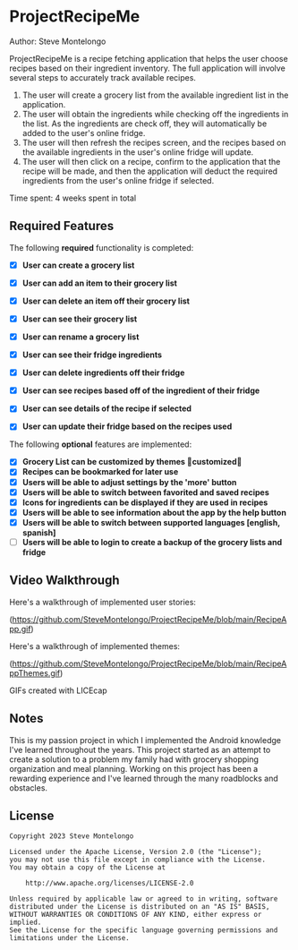 # ProjectRecipeMe

Author: Steve Montelongo

ProjectRecipeMe is a recipe fetching application that helps the user choose recipes based on their ingredient inventory.
The full application will involve several steps to accurately track available recipes.
1. The user will create a grocery list from the available ingredient list in the application.
2. The user will obtain the ingredients while checking off the ingredients in the list. As the ingredients are check off, they will automatically be added to the user's online fridge.
3. The user will then refresh the recipes screen, and the recipes based on the available ingredients in the user's online fridge will update.
4. The user will then click on a recipe, confirm to the application that the recipe will be made, and then the application will deduct the required ingredients from the user's online fridge if selected.

Time spent: 4 weeks spent in total

## Required Features

The following **required** functionality is completed:

- [x] **User can create a grocery list**
- [x] **User can add an item to their grocery list**
- [x] **User can delete an item off their grocery list**
- [x] **User can see their grocery list**
- [x] **User can rename a grocery list**
- [x] **User can see their fridge ingredients**
- [x] **User can delete ingredients off their fridge**
- [x] **User can see recipes based off of the ingredient of their fridge**
- [x] **User can see details of the recipe if selected**
- [x] **User can update their fridge based on the recipes used**


The following **optional** features are implemented:

- [x] **Grocery List can be customized by themes 🎨customized🎨**
- [x] **Recipes can be bookmarked for later use**
- [x] **Users will be able to adjust settings by the 'more' button**
- [x] **Users will be able to switch between favorited and saved recipes**
- [x] **Icons for ingredients can be displayed if they are used in recipes**
- [x] **Users will be able to see information about the app by the help button**
- [x] **Users will be able to switch between supported languages [english, spanish]**
- [ ] **Users will be able to login to create a backup of the grocery lists and fridge**

## Video Walkthrough

Here's a walkthrough of implemented user stories:

(https://github.com/SteveMontelongo/ProjectRecipeMe/blob/main/RecipeApp.gif)

Here's a walkthrough of implemented themes:

(https://github.com/SteveMontelongo/ProjectRecipeMe/blob/main/RecipeAppThemes.gif)

GIFs created with LICEcap  

## Notes

This is my passion project in which I implemented the Android knowledge I've learned throughout the years. This project started as an attempt to create a solution to a problem
my family had with grocery shopping organization and meal planning. Working on this project has been a rewarding experience and I've learned through the many roadblocks and obstacles.

## License

    Copyright 2023 Steve Montelongo

    Licensed under the Apache License, Version 2.0 (the "License");
    you may not use this file except in compliance with the License.
    You may obtain a copy of the License at

        http://www.apache.org/licenses/LICENSE-2.0

    Unless required by applicable law or agreed to in writing, software
    distributed under the License is distributed on an "AS IS" BASIS,
    WITHOUT WARRANTIES OR CONDITIONS OF ANY KIND, either express or implied.
    See the License for the specific language governing permissions and
    limitations under the License.
